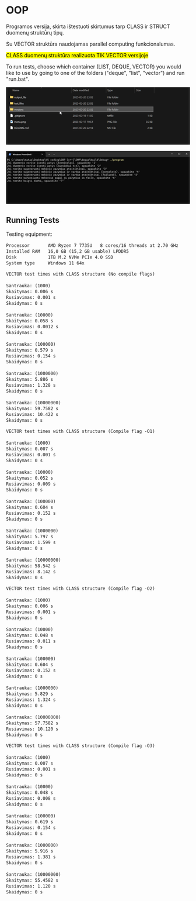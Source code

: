 
# OOP

Programos versija, skirta ištestuoti skirtumus tarp CLASS ir STRUCT duomenų struktūrų tipų.

Su VECTOR struktūra naudojamas parallel computing funkcionalumas.

<mark>CLASS duomenų struktūra realizuota TIK VECTOR versijoje<mark>

To run tests, choose which container (LIST, DEQUE, VECTOR) you would like to use by going to one of the folders ("deque", "list", "vector") and run "run.bat".

![Instructions](https://github.com/Matt-Vasia/OOP/blob/v1.0/instructions.gif?raw=true)

![Menu example](https://github.com/Matt-Vasia/OOP/blob/v1.0/menu.png?raw=true)

## Running Tests

Testing equipment:
```
Processor	    AMD Ryzen 7 7735U   8 cores/16 threads at 2.70 GHz
Installed RAM	16,0 GB (15,2 GB usable) LPDDR5
Disk            1TB M.2 NVMe PCIe 4.0 SSD
System type	    Windows 11 64x
```

```
VECTOR test times with CLASS structure (No compile flags)

Santrauka: (1000)
Skaitymas: 0.006 s
Rusiavimas: 0.001 s
Skaidymas: 0 s

Santrauka: (10000)
Skaitymas: 0.058 s
Rusiavimas: 0.0012 s
Skaidymas: 0 s

Santrauka: (100000)
Skaitymas: 0.579 s
Rusiavimas: 0.154 s
Skaidymas: 0 s

Santrauka: (1000000)
Skaitymas: 5.886 s
Rusiavimas: 1.328 s
Skaidymas: 0 s

Santrauka: (10000000)
Skaitymas: 59.7582 s
Rusiavimas: 10.422 s
Skaidymas: 0 s
```
```
VECTOR test times with CLASS structure (Compile flag -O1)

Santrauka: (1000)
Skaitymas: 0.007 s
Rusiavimas: 0.001 s
Skaidymas: 0 s

Santrauka: (10000)
Skaitymas: 0.052 s
Rusiavimas: 0.009 s
Skaidymas: 0 s

Santrauka: (100000)
Skaitymas: 0.604 s
Rusiavimas: 0.152 s
Skaidymas: 0 s

Santrauka: (1000000)
Skaitymas: 5.797 s
Rusiavimas: 1.599 s
Skaidymas: 0 s

Santrauka: (10000000)
Skaitymas: 58.542 s
Rusiavimas: 8.142 s
Skaidymas: 0 s
```
```
VECTOR test times with CLASS structure (Compile flag -O2)

Santrauka: (1000)
Skaitymas: 0.006 s
Rusiavimas: 0.001 s
Skaidymas: 0 s

Santrauka: (10000)
Skaitymas: 0.048 s
Rusiavimas: 0.011 s
Skaidymas: 0 s

Santrauka: (100000)
Skaitymas: 0.604 s
Rusiavimas: 0.152 s
Skaidymas: 0 s

Santrauka: (1000000)
Skaitymas: 5.829 s
Rusiavimas: 1.324 s
Skaidymas: 0 s

Santrauka: (10000000)
Skaitymas: 57.7582 s
Rusiavimas: 10.120 s
Skaidymas: 0 s
```
```
VECTOR test times with CLASS structure (Compile flag -O3)

Santrauka: (1000)
Skaitymas: 0.007 s
Rusiavimas: 0.001 s
Skaidymas: 0 s

Santrauka: (10000)
Skaitymas: 0.048 s
Rusiavimas: 0.008 s
Skaidymas: 0 s

Santrauka: (100000)
Skaitymas: 0.619 s
Rusiavimas: 0.154 s
Skaidymas: 0 s

Santrauka: (1000000)
Skaitymas: 5.916 s
Rusiavimas: 1.381 s
Skaidymas: 0 s

Santrauka: (10000000)
Skaitymas: 55.4582 s
Rusiavimas: 1.120 s
Skaidymas: 0 s
```

